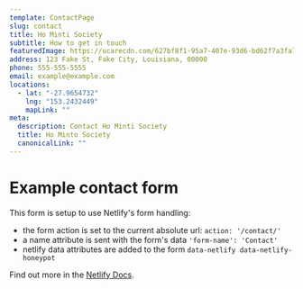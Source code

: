 ```yaml
---
template: ContactPage
slug: contact
title: Ho Minti Society
subtitle: How to get in touch
featuredImage: https://ucarecdn.com/627bf8f1-95a7-407e-93d6-bd62f7a3fa71/
address: 123 Fake St, Fake City, Louisiana, 00000
phone: 555-555-5555
email: example@example.com
locations:
  - lat: "-27.9654732"
    lng: "153.2432449"
    mapLink: ""
meta:
  description: Contact Ho Minti Society
  title: Ho Minto Society
  canonicalLink: ""
---
```


# Example contact form

This form is setup to use Netlify's form handling:

- the form action is set to the current absolute url: `action: '/contact/'`
- a name attribute is sent with the form's data `'form-name': 'Contact'`
- netlify data attributes are added to the form `data-netlify data-netlify-honeypot`

Find out more in the [Netlify Docs](https://www.netlify.com/docs/form-handling/).
